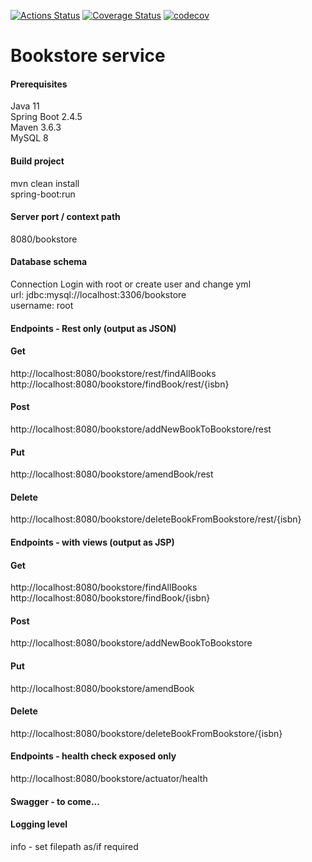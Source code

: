 [![Actions Status](https://github.com/domiballoch/bookstore/actions/workflows/maven.yml/badge.svg)](https://github.com/domiballoch/bookstore/actions)
[![Coverage Status](https://coveralls.io/repos/github/domiballoch/bookstore/badge.svg?branch=master&kill_cache=1)](https://coveralls.io/github/domiballoch/bookstore?branch=master)
[![codecov](https://codecov.io/gh/domiballoch/bookstore/branch/master/graph/badge.svg?token=3DQWELQG2V)](https://codecov.io/gh/domiballoch/bookstore)



<h1>Bookstore service</h1>

<h4>Prerequisites</h4>
Java 11
<br/>Spring Boot 2.4.5
<br/>Maven 3.6.3
<br/>MySQL 8

<h4>Build project</h4>
mvn clean install
<br/>spring-boot:run

<h4>Server port / context path</h4>
8080/bookstore

<h4>Database schema</h4
execute bookstore.sql

<h4>Connection</h4>
Login with root or create user and change yml
<br/>url: jdbc:mysql://localhost:3306/bookstore
<br/>username: root

<h4>Endpoints - Rest only (output as JSON)</h4>
<h4>Get</h4>
http://localhost:8080/bookstore/rest/findAllBooks
<br/>http://localhost:8080/bookstore/findBook/rest/{isbn}
<h4>Post</h4>
http://localhost:8080/bookstore/addNewBookToBookstore/rest
<h4>Put</h4>
http://localhost:8080/bookstore/amendBook/rest
<h4>Delete</h4>
http://localhost:8080/bookstore/deleteBookFromBookstore/rest/{isbn}

<h4>Endpoints - with views (output as JSP)</h4>
<h4>Get</h4>
http://localhost:8080/bookstore/findAllBooks
<br/>http://localhost:8080/bookstore/findBook/{isbn}
<h4>Post</h4>
http://localhost:8080/bookstore/addNewBookToBookstore
<h4>Put</h4>
http://localhost:8080/bookstore/amendBook
<h4>Delete</h4>
http://localhost:8080/bookstore/deleteBookFromBookstore/{isbn}

<h4>Endpoints - health check exposed only</h4>
http://localhost:8080/bookstore/actuator/health

<h4>Swagger - to come...</h4>

<h4>Logging level</h4>
info - set filepath as/if required

